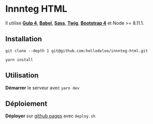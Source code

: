 Innnteg HTML
====================

Il utilise **[Gulp 4](http://gulpjs.com/)**, **[Babel](https://babeljs.io/)**, **[Sass](http://sass-lang.com/)**, **[Twig](https://twig.symfony.com/)**, **[Bootstrap 4](https://getbootstrap.com/)** et Node >= 8.11.1.



## Installation

```
git clone --depth 1 git@github.com:hellodeloo/innnteg-html.git

```

```
yarn install
```



## Utilisation
**Démarrer** le serveur avec `yarn dev`


## Déploiement
**Déployer** sur [github pages](https://hellodeloo.github.io/innnteg/) avec `deploy.sh`
